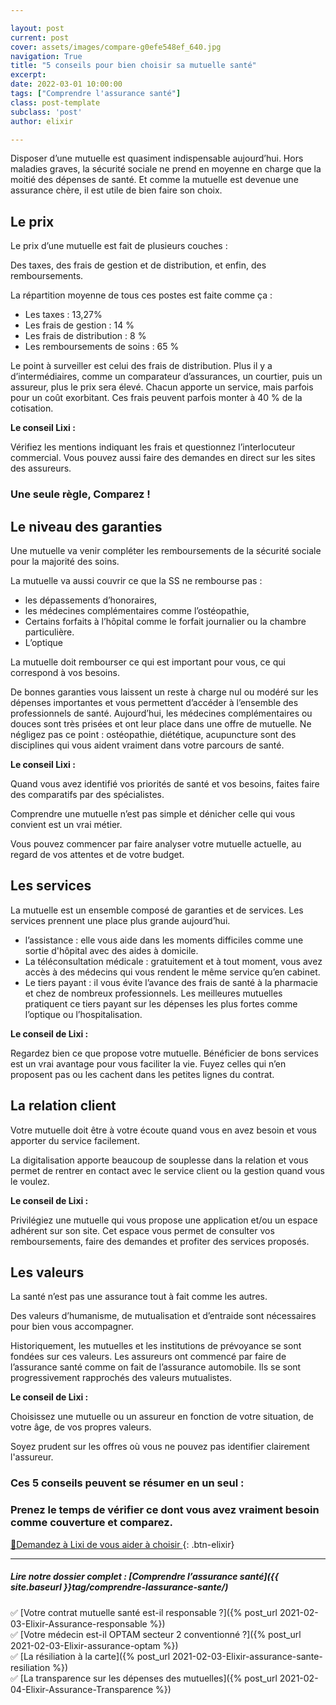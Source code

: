 ```yaml
---

layout: post
current: post
cover: assets/images/compare-g0efe548ef_640.jpg
navigation: True
title: "5 conseils pour bien choisir sa mutuelle santé"
excerpt: 
date: 2022-03-01 10:00:00
tags: ["Comprendre l'assurance santé"]
class: post-template
subclass: 'post'
author: elixir

---
```


Disposer d’une mutuelle est quasiment indispensable aujourd’hui. Hors maladies graves, la sécurité sociale ne prend en moyenne en charge que la moitié des dépenses de santé.
Et comme la mutuelle est devenue une assurance chère, il est utile de bien faire son choix.

## Le prix

Le prix d’une mutuelle est fait de plusieurs couches :

Des taxes, des frais de gestion et de distribution, et enfin, des remboursements.

La répartition moyenne de tous ces postes est faite comme ça : 

- Les taxes : 13,27%
- Les frais de gestion : 14 %
- Les frais de distribution : 8 %
- Les remboursements de soins : 65 %

Le point à surveiller est celui des frais de distribution. Plus il y a d’intermédiaires, comme un comparateur d’assurances, un courtier, puis un assureur, plus le prix sera élevé. Chacun apporte un service, mais parfois pour un coût exorbitant. 
Ces frais peuvent parfois monter à 40 % de la cotisation.


**Le conseil Lixi :** 

Vérifiez les mentions indiquant les frais et questionnez l’interlocuteur commercial. 
Vous pouvez aussi faire des demandes en direct sur les sites des assureurs.

### Une seule règle, Comparez ! 

## Le niveau des garanties

Une mutuelle va venir compléter les remboursements de la sécurité sociale pour la majorité des soins. 

La mutuelle va aussi couvrir ce que la SS ne rembourse pas :

- les dépassements d’honoraires, 
- les médecines complémentaires comme l’ostéopathie,
- Certains forfaits à l’hôpital comme le forfait journalier ou la chambre particulière.
- L’optique

La mutuelle doit rembourser ce qui est important pour vous, ce qui correspond à vos besoins.

De bonnes garanties vous laissent un reste à charge nul ou modéré sur les dépenses importantes et vous permettent d’accéder à l’ensemble des professionnels de santé.
Aujourd’hui, les médecines complémentaires ou douces sont très prisées et ont leur place dans une offre de mutuelle. Ne négligez pas ce point : ostéopathie, diététique, acupuncture sont des disciplines qui vous aident vraiment dans votre parcours de santé.

**Le conseil Lixi :**

Quand vous avez identifié vos priorités de santé et vos besoins, faites faire des comparatifs par des spécialistes. 

Comprendre une mutuelle n’est pas simple et dénicher celle qui vous convient est un vrai métier.

Vous pouvez commencer par faire analyser votre mutuelle actuelle, au regard de vos attentes et de votre budget.

## Les services

La mutuelle est un ensemble composé de garanties et de services. Les services prennent une place plus grande aujourd’hui.

* l’assistance : elle vous aide dans les moments difficiles comme une sortie d'hôpital avec des aides à domicile.
* La téléconsultation médicale :  gratuitement et à tout moment, vous avez accès à des médecins qui vous rendent le même service qu’en cabinet.
* Le tiers payant : il vous évite l’avance des frais de santé à la pharmacie et chez de nombreux professionnels. Les meilleures mutuelles pratiquent ce tiers payant sur les dépenses les plus fortes comme l’optique ou l’hospitalisation.

**Le conseil de Lixi :**

Regardez bien ce que propose votre mutuelle. Bénéficier de bons services est un vrai avantage pour vous faciliter la vie. 
Fuyez celles qui n’en proposent pas ou les cachent dans les petites lignes du contrat.

## La relation client

Votre mutuelle doit être à votre écoute quand vous en avez besoin et vous apporter du service facilement. 

La digitalisation apporte beaucoup de souplesse dans la relation et vous permet de rentrer en contact avec le service client ou la gestion quand vous le voulez. 

**Le conseil de Lixi :**

Privilégiez une mutuelle qui vous propose une application et/ou un espace adhérent sur son site. Cet espace vous permet de consulter vos remboursements, faire des demandes et profiter des services proposés.

## Les valeurs

La santé n’est pas une assurance tout à fait comme les autres. 

Des valeurs d’humanisme, de mutualisation et d’entraide sont nécessaires pour bien vous accompagner.

Historiquement, les mutuelles et les institutions de prévoyance se sont fondées sur ces valeurs. 
Les assureurs ont commencé par faire de l’assurance santé comme on fait de l’assurance automobile. Ils se sont progressivement rapprochés des valeurs mutualistes.

**Le conseil de Lixi :**

Choisissez une mutuelle ou un assureur en fonction de votre situation, de votre âge, de vos propres valeurs.

Soyez prudent sur les offres où vous ne pouvez pas identifier clairement l'assureur.

### Ces 5 conseils peuvent se résumer en un seul : 

### Prenez le temps de vérifier ce dont vous avez vraiment besoin comme couverture et comparez.



[🚎Demandez à Lixi de vous aider à choisir ](https://www.heylixi.fr){: .btn-elixir}

---

##### Lire notre dossier complet : [Comprendre l’assurance santé]({{ site.baseurl }}tag/comprendre-lassurance-sante/)

✅ [Votre contrat mutuelle santé est-il responsable ?]({% post_url 2021-02-03-Elixir-Assurance-responsable %})  
✅ [Votre médecin est-il OPTAM secteur 2 conventionné ?]({% post_url 2021-02-03-Elixir-assurance-optam %})  
✅ [La résiliation à la carte]({% post_url 2021-02-03-Elixir-assurance-sante-resiliation %})  
✅ [La transparence sur les dépenses des mutuelles]({% post_url 2021-02-04-Elixir-Assurance-Transparence %})  
